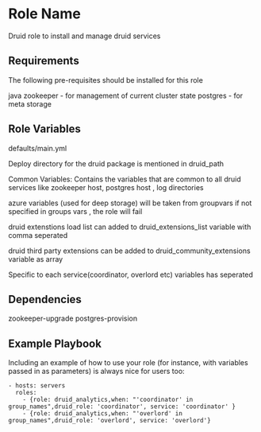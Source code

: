 Role Name
=========

Druid role to install and manage druid services

Requirements
------------

The following pre-requisites should be installed for this role

java
zookeeper - for management of current cluster state
postgres - for meta storage

Role Variables
--------------
defaults/main.yml

Deploy directory for the druid package is mentioned in druid_path

Common Variables: Contains the variables that are common to all druid services like zookeeper host, postgres host , log directories

azure variables (used for deep storage) will be taken from groupvars if not specified in groups vars , the role will fail

druid extenstions load list  can added to druid_extensions_list variable with comma seperated 

druid third party extensions can be added to druid_community_extensions variable as array 

Specific to each service(coordinator, overlord etc) variables has seperated 


Dependencies
------------
zookeeper-upgrade
postgres-provision

Example Playbook
----------------

Including an example of how to use your role (for instance, with variables passed in as parameters) is always nice for users too:

    - hosts: servers
      roles:
        - {role: druid_analytics,when: "'coordinator' in group_names",druid_role: 'coordinator', service: 'coordinator' }
        - {role: druid_analytics,when: "'overlord' in group_names",druid_role: 'overlord', service: 'overlord'}
